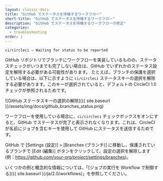 ```yaml
---
layout: classic-docs
title: "GitHub でステータスを待機するワークフロー"
short-title: "GitHub でステータスを待機するワークフロー"
description: "GitHub でステータスを待機するワークフローの修正"
categories:
  - troubleshooting
order: 1
---
```


`ci/circleci — Waiting for status to be reported`

GitHub リポジトリでブランチにワークフローを実装しているものの、ステータスチェックがいつまでも完了しない場合は、GitHub でいずれかのステータス設定を解除する必要がある可能性があります。 たとえば、ブランチの保護を選択している場合は、以下に示すように `ci/circleci` ステータスキーの選択を解除する必要があります。このキーが選択されていると、デフォルトの CircleCI 1.0 チェックが参照されるためです。

![GitHub ステータスキーの選択の解除]({{ site.baseurl }}/assets/img/docs/github_branches_status.png)

ワークフローを使用している場合に、`ci/circleci` チェックボックスをオンにすると、GitHub でステータスが完了と表示されなくなります。これは、CircleCI が名前にジョブを含むキーを使用して GitHub にステータスを送信するためです。

GitHub で [Settings (設定)] > [Branches (ブランチ)] に移動し、保護されているブランチで [Edit (編集)] ボタンをクリックして、設定の選択を解除します (例：https://github.com/your-org/project/settings/branches)。

いくつかの例と概念的な情報については、「[ジョブの実行を Workflow で制御する]({{ site.baseurl }}/ja/2.0/workflows)」を参照してください。